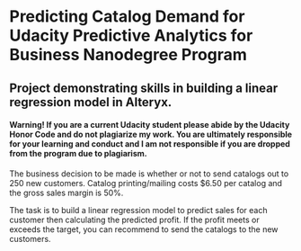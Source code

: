 # Predicting Catalog Demand for Udacity Predictive Analytics for Business Nanodegree Program
## Project demonstrating skills in building a linear regression model in Alteryx.

#### Warning! If you are a current Udacity student please abide by the Udacity Honor Code and do not plagiarize my work. You are ultimately responsible for your learning and conduct and I am not responsible if you are dropped from the program due to plagiarism. 

The business decision to be made is whether or not to send catalogs out to 250 new customers. Catalog printing/mailing costs $6.50 per catalog and the gross sales margin is 50%.

The task is to build a linear regression model to predict sales for each customer then calculating the predicted profit. If the profit meets or exceeds the target, you can recommend to send the catalogs to the new customers.

